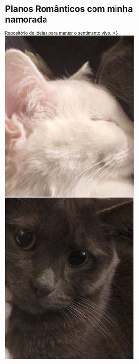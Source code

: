 # Planos Românticos com minha namorada
Repositório de ideias para manter o sentimento vivo. <3
![Gata](./gata.jpg) 
![Gato](./gato.jpg)